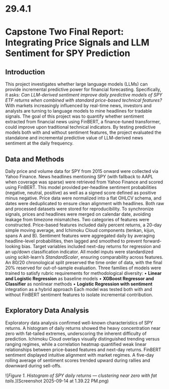 # 29.4.1
# Capstone Two Final Report: Integrating Price Signals and LLM Sentiment for SPY Prediction
## Introduction
This project investigates whether large language models (LLMs) can provide incremental predictive power for financial forecasting. Specifically, it asks: *Can LLM-derived sentiment improve daily predictive models of SPY ETF returns when combined with standard price-based technical features?*
With markets increasingly influenced by real-time news, investors and analysts are turning to language models to mine headlines for tradable signals. The goal of this project was to quantify whether sentiment extracted from financial news using FinBERT, a finance-tuned transformer, could improve upon traditional technical indicators. By testing predictive models both with and without sentiment features, the project evaluated the standalone and incremental predictive value of LLM-derived news sentiment at the daily frequency.
## Data and Methods
Daily price and volume data for SPY from 2015 onward were collected via Yahoo Finance. News headlines mentioning SPY (with fallback to AAPL when coverage was sparse) were retrieved from Yahoo Finance and scored using FinBERT. This model provided per-headline sentiment probabilities (negative, neutral, positive) as well as a signed score defined as positive minus negative.
Price data were normalized into a flat OHLCV schema, and dates were deduplicated to ensure clean alignment with headlines. Both raw and processed datasets were stored for reproducibility. To synchronize signals, prices and headlines were merged on calendar date, avoiding leakage from timezone mismatches.
Two categories of features were constructed. Price-based features included daily percent returns, a 20-day simple moving average, and Ichimoku Cloud components (tenkan, kijun, spans A and B). Sentiment features were aggregated daily by averaging headline-level probabilities, then lagged and smoothed to prevent forward-looking bias. Target variables included next-day returns for regression and an up/down classification indicator.
All model inputs were standardized using scikit-learn’s *StandardScaler*, ensuring comparability across features. An 80/20 chronological split preserved the time order of data, with the final 20% reserved for out-of-sample evaluation.
Three families of models were trained to satisfy rubric requirements for methodological diversity:
•	**Linear and Logistic Regression** as baseline models
•	**XGBoost Regressor and Classifier** as nonlinear methods
•	**Logistic Regression with sentiment** integration as a hybrid approach
Each model was tested both with and without FinBERT sentiment features to isolate incremental contribution.
## Exploratory Data Analysis
Exploratory data analysis confirmed well-known characteristics of SPY returns. A histogram of daily returns showed the heavy concentration near zero with fat-tailed extremes, underscoring the inherent difficulty of prediction. Ichimoku Cloud overlays visually distinguished trending versus ranging regimes, while a correlation heatmap quantified weak linear relationships between price-based features and next-day returns. FinBERT sentiment displayed intuitive alignment with market regimes. A five-day rolling average of sentiment scores trended upward during rallies and downward during sell-offs.

![*Figure 1. Histogram of SPY daily returns — clustering near zero with fat tails.*](Screenshot 2025-09-14 at 1.39.22 PM.png)
